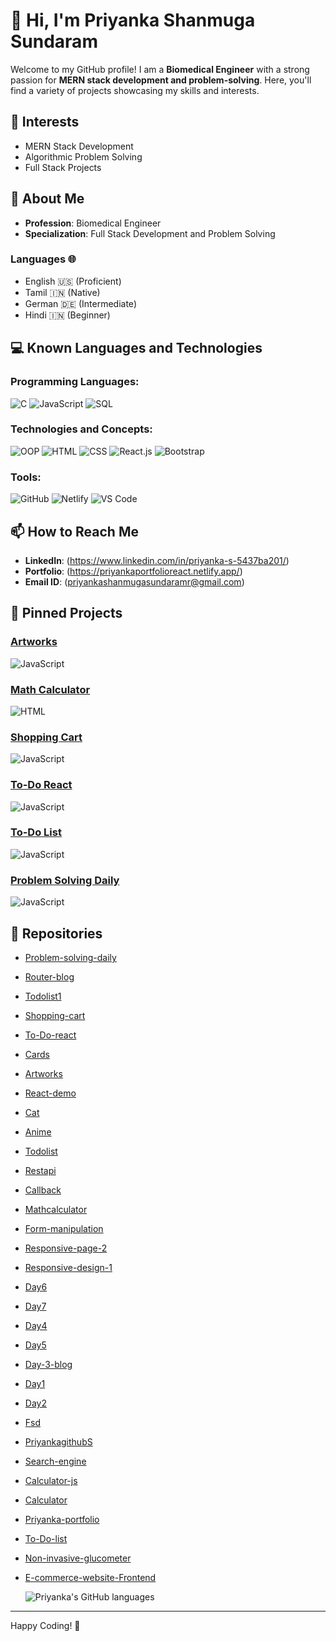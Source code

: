 # 👋 Hi, I'm Priyanka Shanmuga Sundaram

Welcome to my GitHub profile! I am a **Biomedical Engineer** with a strong passion for **MERN stack development and problem-solving**. Here, you'll find a variety of projects showcasing my skills and interests.

## 👀 Interests
- MERN Stack Development
- Algorithmic Problem Solving
- Full Stack Projects

## 🌱 About Me
- **Profession**: Biomedical Engineer
- **Specialization**: Full Stack Development and Problem Solving
  
 ### Languages 🌐
- English 🇺🇸 (Proficient)
- Tamil 🇮🇳 (Native)
- German 🇩🇪 (Intermediate)
- Hindi 🇮🇳 (Beginner)

## 💻 Known Languages and Technologies

### Programming Languages:
![C](https://img.shields.io/badge/-C-00599C?style=flat-square&logo=c&logoColor=white) ![JavaScript](https://img.shields.io/badge/-JavaScript-F7DF1E?style=flat-square&logo=javascript&logoColor=black) ![SQL](https://img.shields.io/badge/-SQL-4479A1?style=flat-square&logo=postgresql&logoColor=white) 
### Technologies and Concepts:
![OOP](https://img.shields.io/badge/-OOP-2C2A5E?style=flat-square)
![HTML](https://img.shields.io/badge/-HTML-E34F26?style=flat-square&logo=html5&logoColor=white)
![CSS](https://img.shields.io/badge/-CSS-1572B6?style=flat-square&logo=css3&logoColor=white)
![React.js](https://img.shields.io/badge/-React.js-61DAFB?style=flat-square&logo=react&logoColor=black)
![Bootstrap](https://img.shields.io/badge/-Bootstrap-563D7C?style=flat-square&logo=bootstrap&logoColor=white)

### Tools:
![GitHub](https://img.shields.io/badge/-GitHub-181717?style=flat-square&logo=github&logoColor=white)
![Netlify](https://img.shields.io/badge/-Netlify-00C7B7?style=flat-square&logo=netlify&logoColor=white)
![VS Code](https://img.shields.io/badge/-VS%20Code-007ACC?style=flat-square&logo=visual-studio-code&logoColor=white)


## 📫 How to Reach Me
- **LinkedIn**: (https://www.linkedin.com/in/priyanka-s-5437ba201/)
- **Portfolio**: (https://priyankaportfolioreact.netlify.app/)
- **Email ID**: (priyankashanmugasundaramr@gmail.com)

## 📌 Pinned Projects

### [Artworks](https://github.com/PriyankagithubS/artworks) 
![JavaScript](https://img.shields.io/badge/Language-JavaScript-yellow)

### [Math Calculator](https://github.com/PriyankagithubS/mathcalculator)
![HTML](https://img.shields.io/badge/Language-HTML-orange)

### [Shopping Cart](https://github.com/PriyankagithubS/shoping-cart)
![JavaScript](https://img.shields.io/badge/Language-JavaScript-yellow)

### [To-Do React](https://github.com/PriyankagithubS/To-Do-react)
![JavaScript](https://img.shields.io/badge/Language-JavaScript-yellow)

### [To-Do List](https://github.com/PriyankagithubS/todolist)
![JavaScript](https://img.shields.io/badge/Language-JavaScript-yellow)

### [Problem Solving Daily](https://github.com/PriyankagithubS/Problem-solving-daily)
![JavaScript](https://img.shields.io/badge/Language-JavaScript-yellow)

## 📁 Repositories

- [Problem-solving-daily](https://github.com/PriyankagithubS/Problem-solving-daily) 
- [Router-blog](https://github.com/PriyankagithubS/router-blog) 
- [Todolist1](https://github.com/PriyankagithubS/todolist1)
- [Shopping-cart](https://github.com/PriyankagithubS/shoping-cart) 
- [To-Do-react](https://github.com/PriyankagithubS/To-Do-react) 
- [Cards](https://github.com/PriyankagithubS/cards) 
- [Artworks](https://github.com/PriyankagithubS/artworks) 
- [React-demo](https://github.com/PriyankagithubS/react-demo)
- [Cat](https://github.com/PriyankagithubS/cat) 
- [Anime](https://github.com/PriyankagithubS/anime) 
- [Todolist](https://github.com/PriyankagithubS/todolist) 
- [Restapi](https://github.com/PriyankagithubS/restapi) 
- [Callback](https://github.com/PriyankagithubS/callback) 
- [Mathcalculator](https://github.com/PriyankagithubS/mathcalculator) 
- [Form-manipulation](https://github.com/PriyankagithubS/form-manipulation) 
- [Responsive-page-2](https://github.com/PriyankagithubS/responsive-page-2) 
- [Responsive-design-1](https://github.com/PriyankagithubS/responsive-design-1)
- [Day6](https://github.com/PriyankagithubS/day6) 
- [Day7](https://github.com/PriyankagithubS/Day7)
- [Day4](https://github.com/PriyankagithubS/day4) 
- [Day5](https://github.com/PriyankagithubS/day5) 
- [Day-3-blog](https://github.com/PriyankagithubS/day-3-blog) 
- [Day1](https://github.com/PriyankagithubS/day1) 
- [Day2](https://github.com/PriyankagithubS/day2)
- [Fsd](https://github.com/PriyankagithubS/fsd) 
- [PriyankagithubS](https://github.com/PriyankagithubS/PriyankagithubS) 
- [Search-engine](https://github.com/PriyankagithubS/SEARCH-ENGINE) 
- [Calculator-js](https://github.com/PriyankagithubS/CALCULATOR-JS) 
- [Calculator](https://github.com/PriyankagithubS/Calculator) 
- [Priyanka-portfolio](https://github.com/PriyankagithubS/PRIYANKA-PORTFOLIO) 
- [To-Do-list](https://github.com/PriyankagithubS/To-Do-list) 
- [Non-invasive-glucometer](https://github.com/PriyankagithubS/NON-INVASIVE-GLUCOMETER) 
- [E-commerce-website-Frontend](https://github.com/PriyankagithubS/E-commerce-website-Frontend-)

  
   ![Priyanka's GitHub languages](https://github-readme-stats.vercel.app/api/top-langs/?username=PriyankagithubS&layout=compact&theme=cobalt)

---
 




Happy Coding! 🚀

